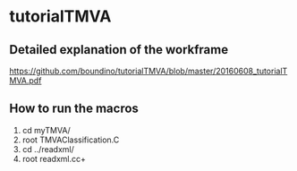 # tutorialTMVA
## Detailed explanation of the workframe
https://github.com/boundino/tutorialTMVA/blob/master/20160608_tutorialTMVA.pdf
## How to run the macros
1. cd myTMVA/
2. root TMVAClassification.C
3. cd ../readxml/
4. root readxml.cc+
